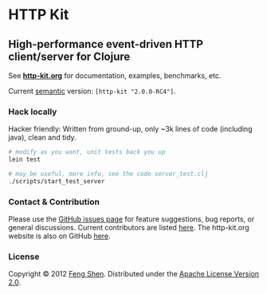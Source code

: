 # HTTP Kit

## High-performance event-driven HTTP client/server for Clojure

See **[http-kit.org](http://http-kit.org)** for documentation, examples, benchmarks, etc.

Current [semantic](http://semver.org/) version: `[http-kit "2.0.0-RC4"]`.

### Hack locally

Hacker friendly: Written from ground-up, only ~3k lines of code (including java), clean and tidy.

```sh
# modify as you want, unit tests back you up
lein test

# may be useful. more info, see the code server_test.clj
./scripts/start_test_server

```

### Contact & Contribution

Please use the [GitHub issues page](https://github.com/http-kit/http-kit/issues) for feature suggestions, bug reports, or general discussions. Current contributors are listed [here](https://github.com/http-kit/http-kit/graphs/contributors). The http-kit.org website is also on GitHub [here](https://github.com/http-kit/http-kit.github.com).

### License

Copyright &copy; 2012 [Feng Shen](http://shenfeng.me/). Distributed under the [Apache License Version 2.0](http://www.apache.org/licenses/LICENSE-2.0.html).
